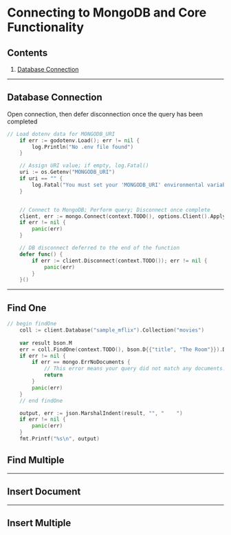 # Connecting to MongoDB and Core Functionality

## Contents
1. [Database Connection](#database-connection)


***************************

## Database Connection

Open connection, then defer disconnection once the query has been completed

``` Go
// Load dotenv data for MONGODB_URI
	if err := godotenv.Load(); err != nil {
		log.Println("No .env file found")
	}

	// Assign URI value; if empty, log.Fatal()
	uri := os.Getenv("MONGODB_URI")
	if uri == "" {
		log.Fatal("You must set your 'MONGODB_URI' environmental variable. See\n\t https://www.mongodb.com/docs/drivers/go/current/usage-examples/#environment-variable")
	}


	// Connect to MongoDB; Perform query; Disconnect once complete
	client, err := mongo.Connect(context.TODO(), options.Client().ApplyURI(uri))
	if err != nil {
		panic(err)
	}

	// DB disconnect deferred to the end of the function
	defer func() {
		if err := client.Disconnect(context.TODO()); err != nil {
			panic(err)
		}
	}()

```

***************************

## Find One

``` Go
// begin findOne
	coll := client.Database("sample_mflix").Collection("movies")
	
	var result bson.M
	err = coll.FindOne(context.TODO(), bson.D{{"title", "The Room"}}).Decode(&result)
	if err != nil {
		if err == mongo.ErrNoDocuments {
			// This error means your query did not match any documents.
			return
		}
		panic(err)
	}
	// end findOne

	output, err := json.MarshalIndent(result, "", "    ")
	if err != nil {
		panic(err)
	}
	fmt.Printf("%s\n", output)
```

## Find Multiple


***************************

## Insert Document



***************************

## Insert Multiple